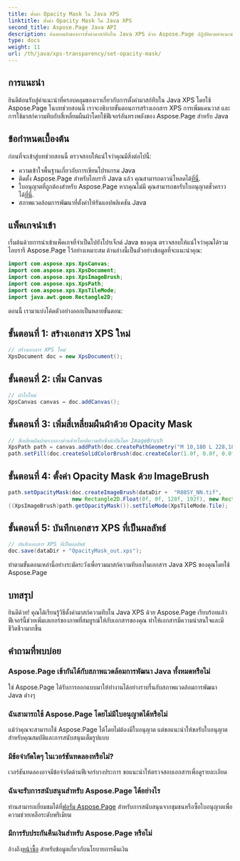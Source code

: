 ```yaml
---
title: ตั้งค่า Opacity Mask ใน Java XPS
linktitle: ตั้งค่า Opacity Mask ใน Java XPS
second_title: Aspose.Page Java API
description: ค้นพบพลังของการตั้งค่ามาสก์ทึบใน Java XPS ด้วย Aspose.Page ปฏิบัติตามคำแนะนำทีละขั้นตอนของเราเพื่อประสบการณ์การใช้งานเอกสารที่ได้รับการปรับปรุงด้วยภาพ
type: docs
weight: 11
url: /th/java/xps-transparency/set-opacity-mask/
---
```

## การแนะนำ
ยินดีต้อนรับสู่คำแนะนำที่ครอบคลุมของเราเกี่ยวกับการตั้งค่ามาสก์ทึบใน Java XPS โดยใช้ Aspose.Page ในบทช่วยสอนนี้ เราจะอธิบายขั้นตอนการสร้างเอกสาร XPS การเพิ่มแคนวาส และการใช้มาสก์ความทึบกับสี่เหลี่ยมผืนผ้าโดยใช้ฟีเจอร์อันทรงพลังของ Aspose.Page สำหรับ Java
## ข้อกำหนดเบื้องต้น
ก่อนที่จะเข้าสู่บทช่วยสอนนี้ ตรวจสอบให้แน่ใจว่าคุณมีสิ่งต่อไปนี้:
- ความเข้าใจพื้นฐานเกี่ยวกับการเขียนโปรแกรม Java
-  ติดตั้ง Aspose.Page สำหรับไลบรารี Java แล้ว คุณสามารถดาวน์โหลดได้[ที่นี่](https://releases.aspose.com/page/java/).
-  ใบอนุญาตที่ถูกต้องสำหรับ Aspose.Page หากคุณไม่มี คุณสามารถขอรับใบอนุญาตชั่วคราวได้[ที่นี่](https://purchase.aspose.com/temporary-license/).
- สภาพแวดล้อมการพัฒนาที่ตั้งค่าให้รันแอปพลิเคชัน Java
## แพ็คเกจนำเข้า
เริ่มต้นด้วยการนำเข้าแพ็คเกจที่จำเป็นไปยังโปรเจ็กต์ Java ของคุณ ตรวจสอบให้แน่ใจว่าคุณได้รวมไลบรารี Aspose.Page ไว้อย่างเหมาะสม ด้านล่างนี้เป็นตัวอย่างข้อมูลที่จะแนะนำคุณ:
```java
import com.aspose.xps.XpsCanvas;
import com.aspose.xps.XpsDocument;
import com.aspose.xps.XpsImageBrush;
import com.aspose.xps.XpsPath;
import com.aspose.xps.XpsTileMode;
import java.awt.geom.Rectangle2D;
```
ตอนนี้ เรามาแบ่งโค้ดตัวอย่างออกเป็นหลายขั้นตอน:
## ขั้นตอนที่ 1: สร้างเอกสาร XPS ใหม่
```java
// สร้างเอกสาร XPS ใหม่
XpsDocument doc = new XpsDocument();
```
## ขั้นตอนที่ 2: เพิ่ม Canvas
```java
// ผ้าใบใหม่
XpsCanvas canvas = doc.addCanvas();
```
## ขั้นตอนที่ 3: เพิ่มสี่เหลี่ยมผืนผ้าด้วย Opacity Mask
```java
// สี่เหลี่ยมผืนผ้าตรงกลางด้านซ้ายโดยมีความทึบซึ่งปกปิดโดย ImageBrush
XpsPath path = canvas.addPath(doc.createPathGeometry("M 10,180 L 228,180 228,285 10,285"));
path.setFill(doc.createSolidColorBrush(doc.createColor(1.0f, 0.0f, 0.0f)));
```
## ขั้นตอนที่ 4: ตั้งค่า Opacity Mask ด้วย ImageBrush
```java
path.setOpacityMask(doc.createImageBrush(dataDir +  "R08SY_NN.tif", 
                    new Rectangle2D.Float(0f, 0f, 128f, 192f), new Rectangle2D.Float(0f, 0f, 64f, 96f)));
((XpsImageBrush)path.getOpacityMask()).setTileMode(XpsTileMode.Tile);
```
## ขั้นตอนที่ 5: บันทึกเอกสาร XPS ที่เป็นผลลัพธ์
```java
// บันทึกเอกสาร XPS ที่เป็นผลลัพธ์
doc.save(dataDir + "OpacityMask_out.xps"); 
```
ทำตามขั้นตอนเหล่านี้อย่างระมัดระวังเพื่อรวมมาสก์ความทึบลงในเอกสาร Java XPS ของคุณโดยใช้ Aspose.Page
## บทสรุป
ยินดีด้วย! คุณได้เรียนรู้วิธีตั้งค่ามาสก์ความทึบใน Java XPS ด้วย Aspose.Page เรียบร้อยแล้ว ฟีเจอร์นี้ช่วยเพิ่มเลเยอร์ของภาพที่สมบูรณ์ให้กับเอกสารของคุณ ทำให้เอกสารมีความน่าสนใจและมีชีวิตชีวามากขึ้น
## คำถามที่พบบ่อย
### Aspose.Page เข้ากันได้กับสภาพแวดล้อมการพัฒนา Java ทั้งหมดหรือไม่
ใช่ Aspose.Page ได้รับการออกแบบมาให้ทำงานได้อย่างราบรื่นกับสภาพแวดล้อมการพัฒนา Java ต่างๆ
### ฉันสามารถใช้ Aspose.Page โดยไม่มีใบอนุญาตได้หรือไม่
แม้ว่าคุณจะสามารถใช้ Aspose.Page ได้โดยไม่ต้องมีใบอนุญาต แต่ขอแนะนำให้ขอรับใบอนุญาตสำหรับคุณสมบัติและการสนับสนุนเต็มรูปแบบ
### มีข้อจำกัดใดๆ ในเวอร์ชันทดลองหรือไม่?
เวอร์ชันทดลองอาจมีข้อจำกัดด้านฟีเจอร์บางประการ ขอแนะนำให้ตรวจสอบเอกสารเพื่อดูรายละเอียด
### ฉันจะรับการสนับสนุนสำหรับ Aspose.Page ได้อย่างไร
 ท่านสามารถเยี่ยมชมได้ที่[ฟอรั่ม Aspose.Page](https://forum.aspose.com/c/page/39) สำหรับการสนับสนุนจากชุมชนหรือซื้อใบอนุญาตเพื่อความช่วยเหลือระดับพรีเมียม
### มีการรับประกันคืนเงินสำหรับ Aspose.Page หรือไม่
 อ้างถึง[หน้าซื้อ](https://purchase.aspose.com/buy) สำหรับข้อมูลเกี่ยวกับนโยบายการคืนเงิน